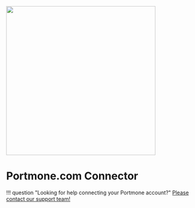 <img src="https://static.openfintech.io/payment_providers/portmone/logo.svg?w=400" width="400px" >

# Portmone.com Connector

!!! question "Looking for help connecting your Portmone account?"
    <!--email_off-->[Please contact our support team!](mailto:{{custom.support_email}})<!--/email_off-->